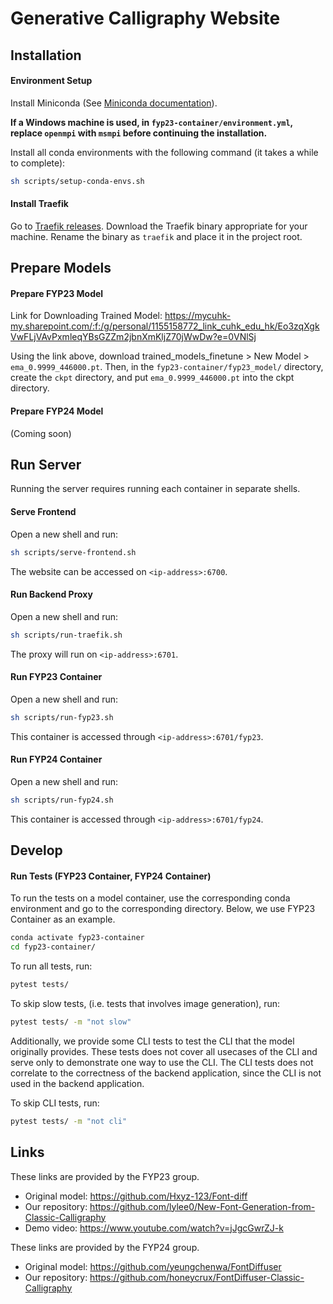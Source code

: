 # Generative Calligraphy Website

## Installation

#### Environment Setup

Install Miniconda (See [Miniconda documentation](https://docs.conda.io/en/latest/miniconda.html)).

**If a Windows machine is used, in `fyp23-container/environment.yml`, replace `openmpi` with `msmpi` before continuing the installation.**

Install all conda environments with the following command (it takes a while to complete):
```sh
sh scripts/setup-conda-envs.sh
```

#### Install Traefik

Go to [Traefik releases](https://github.com/traefik/traefik/releases). Download the Traefik binary appropriate for your machine. Rename the binary as `traefik` and place it in the project root.

## Prepare Models

#### Prepare FYP23 Model

Link for Downloading Trained Model: https://mycuhk-my.sharepoint.com/:f:/g/personal/1155158772_link_cuhk_edu_hk/Eo3zqXgkVwFLjVAvPxmleqYBsGZZm2jbnXmKljZ70jWwDw?e=0VNlSj

Using the link above, download trained_models_finetune > New Model > `ema_0.9999_446000.pt`. Then, in the `fyp23-container/fyp23_model/` directory, create the `ckpt` directory, and put `ema_0.9999_446000.pt` into the ckpt directory.

#### Prepare FYP24 Model

(Coming soon)

## Run Server

Running the server requires running each container in separate shells.

#### Serve Frontend

Open a new shell and run:
```sh
sh scripts/serve-frontend.sh
```

The website can be accessed on `<ip-address>:6700`.

#### Run Backend Proxy

Open a new shell and run:
```sh
sh scripts/run-traefik.sh
```

The proxy will run on `<ip-address>:6701`.

#### Run FYP23 Container

Open a new shell and run:
```sh
sh scripts/run-fyp23.sh
```

This container is accessed through `<ip-address>:6701/fyp23`.

#### Run FYP24 Container

Open a new shell and run:
```sh
sh scripts/run-fyp24.sh
```

This container is accessed through `<ip-address>:6701/fyp24`.

## Develop

#### Run Tests (FYP23 Container, FYP24 Container)

To run the tests on a model container, use the corresponding conda environment and go to the corresponding directory. Below, we use FYP23 Container as an example.

```sh
conda activate fyp23-container
cd fyp23-container/
```

To run all tests, run:
```sh
pytest tests/
```

To skip slow tests, (i.e. tests that involves image generation), run:
```sh
pytest tests/ -m "not slow"
```

Additionally, we provide some CLI tests to test the CLI that the model originally provides. These tests does not cover all usecases of the CLI and serve only to demonstrate one way to use the CLI. The CLI tests does not correlate to the correctness of the backend application, since the CLI is not used in the backend application.

To skip CLI tests, run:
```sh
pytest tests/ -m "not cli"
```

## Links

These links are provided by the FYP23 group.
- Original model: https://github.com/Hxyz-123/Font-diff
- Our repository: https://github.com/lylee0/New-Font-Generation-from-Classic-Calligraphy
- Demo video: https://www.youtube.com/watch?v=jJgcGwrZJ-k

These links are provided by the FYP24 group.
- Original model: https://github.com/yeungchenwa/FontDiffuser
- Our repository: https://github.com/honeycrux/FontDiffuser-Classic-Calligraphy
